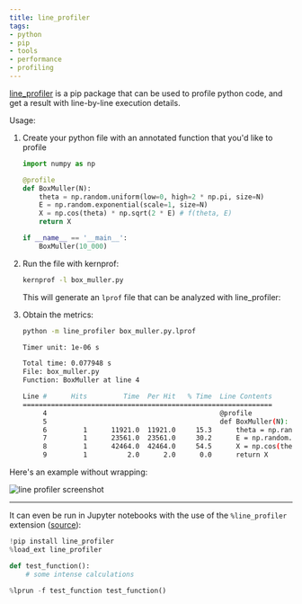 ```yaml
---
title: line_profiler
tags:
- python
- pip
- tools
- performance
- profiling
---
```


[line_profiler](https://github.com/pyutils/line_profiler) is a pip package that can be used to profile python code, and get a result with line-by-line execution details.

Usage:

1. Create your python file with an annotated function that you'd like to profile

   ```python
   import numpy as np

   @profile
   def BoxMuller(N):
       theta = np.random.uniform(low=0, high=2 * np.pi, size=N)
       E = np.random.exponential(scale=1, size=N)
       X = np.cos(theta) * np.sqrt(2 * E) # f(theta, E)
       return X

   if __name__ == '__main__':
       BoxMuller(10_000)
   ```

2. Run the file with kernprof:

   ```bash
   kernprof -l box_muller.py
   ```

   This will generate an `lprof`  file that can be analyzed with line_profiler:

3. Obtain the metrics:

   ```bash
   python -m line_profiler box_muller.py.lprof

   Timer unit: 1e-06 s

   Total time: 0.077948 s
   File: box_muller.py
   Function: BoxMuller at line 4

   Line #      Hits         Time  Per Hit   % Time  Line Contents
   ==============================================================
        4                                           @profile
        5                                           def BoxMuller(N):
        6         1      11921.0  11921.0     15.3      theta = np.random.uniform(low=0, high=2 * np.pi, size=N)
        7         1      23561.0  23561.0     30.2      E = np.random.exponential(scale=1, size=N)
        8         1      42464.0  42464.0     54.5      X = np.cos(theta) * np.sqrt(2 * E) # f(theta, E)
        9         1          2.0      2.0      0.0      return X
   ```

Here's an example without wrapping:

![line profiler screenshot](notes/python/line_profiler%20screenshot.png)

---

It can even be run in Jupyter notebooks with the use of the `%line_profiler` extension ([source](https://stackoverflow.com/a/49824047/147507)):

```python
!pip install line_profiler
%load_ext line_profiler

def test_function():
    # some intense calculations

%lprun -f test_function test_function()
```
